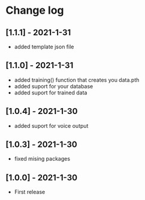 # Change log

## [1.1.1] - 2021-1-31
- added template json file

## [1.1.0] - 2021-1-31
- added training() function that creates you data.pth
- added suport for your database
- added suport for trained data

## [1.0.4] - 2021-1-30
- added suport for voice output

## [1.0.3] - 2021-1-30
- fixed mising packages

## [1.0.0] - 2021-1-30
- First release
